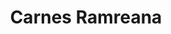 ---
title: "Carnes Ramreana"
url: /ciudad-autonoma-de-buenos-aires/carnes-ramreana/
shop: Metzgerei
---